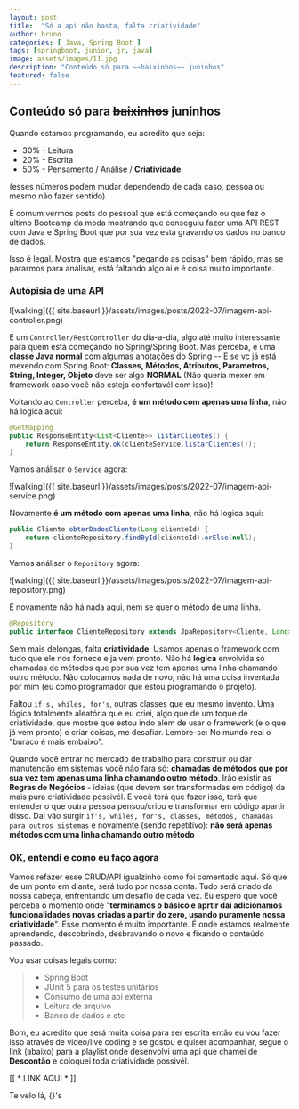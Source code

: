 ```yaml
---
layout: post
title:  "Só a api não basta, falta criatividade"
author: bruno
categories: [ Java, Spring Boot ]
tags: [springboot, junior, jr, java]
image: assets/images/11.jpg
description: "Conteúdo só para ~~baixinhos~~ juninhos"
featured: false
---
```



## Conteúdo só para ~~baixinhos~~ juninhos

Quando estamos programando, eu acredito que seja:

- 30% - Leitura
- 20% - Escrita
- 50% - Pensamento / Análise / **Criatividade**

(esses números podem mudar dependendo de cada caso, pessoa ou mesmo não fazer sentido)

É comum vermos posts do pessoal que está começando ou que fez o ultimo Bootcamp da moda mostrando que conseguiu fazer uma API REST com Java e Spring Boot que por sua vez está gravando os dados no banco de dados.

Isso é legal. Mostra que estamos "pegando as coisas" bem rápido, mas se pararmos para análisar, está faltando algo ai e é coisa muito importante.


### Autópisia de uma API

![walking]({{ site.baseurl }}/assets/images/posts/2022-07/imagem-api-controller.png)

É um ```Controller/RestController``` do dia-a-dia, algo até muito interessante para quem está começando no Spring/Spring Boot. Mas perceba, é uma **classe Java normal** com algumas anotações do Spring -- E se vc já está mexendo com Spring Boot: **Classes, Métodos, Atributos, Parametros, String, Integer, Objeto** deve ser algo **NORMAL** (Não queria mexer em framework caso você não esteja confortavél com isso)!

Voltando ao ```Controller``` perceba, **é um método com apenas uma linha**, não há logica aqui:

```java
@GetMapping
public ResponseEntity<List<Cliente>> listarClientes() {
    return ResponseEntity.ok(clienteService.listarClientes());
} 
```

Vamos análisar o ```Service``` agora:

![walking]({{ site.baseurl }}/assets/images/posts/2022-07/imagem-api-service.png)

Novamente **é um método com apenas uma linha**, não há logica aqui:

```java
public Cliente obterDadosCliente(Long clienteId) {
    return clienteRepository.findById(clienteId).orElse(null);
}
```

Vamos análisar o ```Repository``` agora:

![walking]({{ site.baseurl }}/assets/images/posts/2022-07/imagem-api-repository.png)

E novamente não há nada aqui, nem se quer o método de uma linha.

```java
@Repository
public interface ClienteRepository extends JpaRepository<Cliente, Long> { }
```

Sem mais delongas, falta **criatividade**. 
Usamos apenas o framework com tudo que ele nos fornece e ja vem pronto. Não há **lógica** envolvida 
só chamadas de métodos que por sua vez tem apenas uma linha chamando outro método. 
Não colocamos nada de novo, não há uma coisa inventada por mim (eu como programador que estou programando o projeto). 

Faltou ```if's, whiles, for's```, outras classes que eu mesmo invento. 
Uma lógica totalmente aleatória que eu criei, algo que de um toque de criatividade, 
que mostre que estou indo além de usar o framework (e o que já vem pronto) e criar coisas, me desafiar.
Lembre-se: No mundo real o "buraco é mais embaixo".

Quando você entrar no mercado de trabalho para construir ou dar manutenção em sistemas 
você não fara só: **chamadas de métodos que por sua vez tem apenas uma linha chamando outro método**. Irão existir 
as **Regras de Negócios** - ideias (que devem ser transformadas em código) da mais pura criatividade possivél. 
E você terá que fazer isso, terá que entender o que outra pessoa pensou/criou e transformar em código apartir disso. 
Dai vão surgir ```if's, whiles, for's, classes, métodos, chamadas para outros sistemas``` 
e novamente (sendo repetitivo): **não será apenas métodos com uma linha chamando outro método**

### OK, entendi e como eu faço agora
Vamos refazer esse CRUD/API igualzinho como foi comentado aqui. Só que de um ponto em diante, será tudo por nossa conta. Tudo será criado da nossa cabeça, enfrentando um desafio de cada vez. Eu espero que você perceba o momento onde "**terminamos o básico e aprtir dai adicionamos funcionalidades novas criadas a partir do zero, usando puramente nossa criatividade**". Esse momento é muito importante. É onde estamos realmente aprendendo, descobrindo, desbravando o novo e fixando o conteúdo passado.

Vou usar coisas legais como:

> - Spring Boot
> - JUnit 5 para os testes unitários
> - Consumo de uma api externa
> - Leitura de arquivo
> - Banco de dados e etc

Bom, eu acredito que será muita coisa para ser escrita então eu vou fazer isso através de video/live coding e se gostou e quiser acompanhar, segue o link (abaixo) para a playlist onde desenvolvi uma api que chamei de **Descontão** e coloquei toda criatividade possivél.

[[ * LINK AQUI * ]]

Te velo lá,
{}'s

